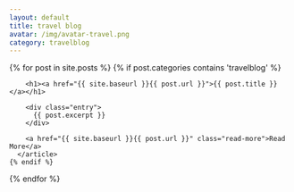 ```yaml
---
layout: default
title: travel blog
avatar: /img/avatar-travel.png
category: travelblog
---
```


<div class="posts">
  {% for post in site.posts %}
    {% if post.categories contains 'travelblog' %}
      <article class="post">

        <h1><a href="{{ site.baseurl }}{{ post.url }}">{{ post.title }}</a></h1>

        <div class="entry">
          {{ post.excerpt }}
        </div>

        <a href="{{ site.baseurl }}{{ post.url }}" class="read-more">Read More</a>
      </article>
    {% endif %}
  {% endfor %}
</div>
